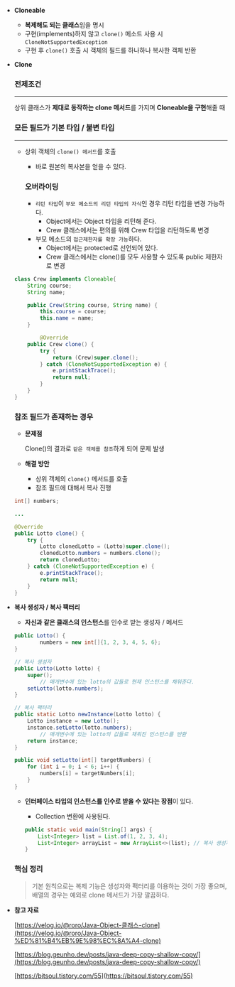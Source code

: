 - **Cloneable**
    - **복제해도 되는 클래스**임을 명시
    - 구현(implements)하지 않고 `clone()` 메소드 사용 시 `CloneNotSupportedException`
    - 구현 후 `clone()` 호출 시 객체의 필드를 하나하나 복사한 객체 반환
- **Clone**
    
    ### 전제조건
    
    ---
    
    상위 클래스가 **제대로 동작하는 clone 메서드**를 가지며 **Cloneable을 구현**해줄 때
    
    ### 모든 필드가 기본 타입 / 불변 타입
    
    ---
    
    - 상위 객체의 `clone() 메서드`를 호출
        - 바로 원본의 복사본을 얻을 수 있다.
        
        ### 오버라이딩
        
        - `리턴 타입`이 `부모 메소드의 리턴 타입의 자식`인 경우 리턴 타입을 변경 가능하다.
            - Object에서는 Object 타입을 리턴해 준다.
            - Crew 클래스에서는 편의를 위해 Crew 타입을 리턴하도록 변경
        - 부모 메소드의 `접근제한자를 확장 가능`하다.
            - Object에서는 protected로 선언되어 있다.
            - Crew 클래스에서는 clone()를 모두 사용할 수 있도록 public 제한자로 변경
    
    ```java
    class Crew implements Cloneable{
        String course;
        String name;
    
        public Crew(String course, String name) {
            this.course = course;
            this.name = name;
        }
    
    		@Override
        public Crew clone() {
            try {
                return (Crew)super.clone();
            } catch (CloneNotSupportedException e) {
                e.printStackTrace();
                return null;
            }
        }
    }
    ```
    
    ### 참조 필드가 존재하는 경우
    
    - **문제점**
        
        Clone()의 결과로 `같은 객체를 참조`하게 되어 문제 발생

    - **해결 방안**
        - 상위 객체의 `clone()` 메서드를 호출
        - 참조 필드에 대해서 복사 진행
    
    ```java
    int[] numbers;
    
    ...
    
    @Override
    public Lotto clone() {
        try {
            Lotto clonedLotto = (Lotto)super.clone();
            clonedLotto.numbers = numbers.clone();
            return clonedLotto;
        } catch (CloneNotSupportedException e) {
            e.printStackTrace();
            return null;
        }
    }
    ```
    
- **복사 생성자 / 복사 팩터리**
    - **자신과 같은 클래스의 인스턴스**를 인수로 받는 생성자 / 메서드
    
    ```java
    public Lotto() {
            numbers = new int[]{1, 2, 3, 4, 5, 6};
    }
    
    // 복사 생성자
    public Lotto(Lotto lotto) {
        super();
    		// 매개변수에 있는 lotto의 값들로 현재 인스턴스를 채워준다.
        setLotto(lotto.numbers);
    }
    
    // 복사 팩터리
    public static Lotto newInstance(Lotto lotto) {
        Lotto instance = new Lotto();
        instance.setLotto(lotto.numbers);
    		// 매개변수에 있는 lotto의 값들로 채워진 인스턴스를 반환
        return instance;
    }
    
    public void setLotto(int[] targetNumbers) {
        for (int i = 0; i < 6; i++) {
            numbers[i] = targetNumbers[i];
        }
    }
    ```
    
    - **인터페이스 타입의 인스턴스를 인수로 받을 수 있다는 장점**이 있다.
        - Collection 변환에 사용된다.
        
        ```java
        public static void main(String[] args) {
            List<Integer> list = List.of(1, 2, 3, 4);
            List<Integer> arrayList = new ArrayList<>(list); // 복사 생성자
        }
        ```
        
    
    ### 핵심 정리
    
    > 기본 원칙으로는 복제 기능은 생성자와 팩터리를 이용하는 것이 가장 좋으며, 배열의 경우는 예외로 clone 메서드가 가장 깔끔하다.
    
    
- **참고 자료**
    
    [https://velog.io/@roro/Java-Object-클래스-clone](https://velog.io/@roro/Java-Object-%ED%81%B4%EB%9E%98%EC%8A%A4-clone)
    
    [https://blog.geunho.dev/posts/java-deep-copy-shallow-copy/](https://blog.geunho.dev/posts/java-deep-copy-shallow-copy/)
    
    [https://bitsoul.tistory.com/55](https://bitsoul.tistory.com/55)
